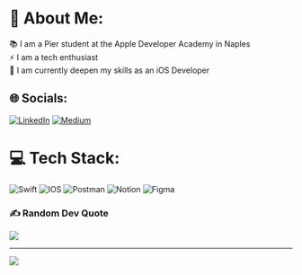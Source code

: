 # 💫 About Me:
📚 I am a Pier student at the Apple Developer Academy in Naples<br>⚡ I am a tech enthusiast<br>🌱 I am currently deepen my skills as an iOS Developer<br>


## 🌐 Socials:
[![LinkedIn](https://img.shields.io/badge/LinkedIn-%230077B5.svg?logo=linkedin&logoColor=white)](https://linkedin.com/in/antonio-scognamiglio-2509) [![Medium](https://img.shields.io/badge/Medium-12100E?logo=medium&logoColor=white)](https://medium.com/@ascognamiglio95) 

# 💻 Tech Stack:
![Swift](https://img.shields.io/badge/swift-F54A2A?style=for-the-badge&logo=swift&logoColor=white) ![IOS](https://img.shields.io/badge/IOS-%2320232a.svg?style=for-the-badge&logo=apple&logoColor=white) ![Postman](https://img.shields.io/badge/Postman-FF6C37?style=for-the-badge&logo=postman&logoColor=white) ![Notion](https://img.shields.io/badge/Notion-%23000000.svg?style=for-the-badge&logo=notion&logoColor=white) 	![Figma](https://img.shields.io/badge/figma-%23F24E1E.svg?style=for-the-badge&logo=figma&logoColor=white)

### ✍️ Random Dev Quote
![](https://quotes-github-readme.vercel.app/api?type=horizontal&theme=radical)

---
[![](https://visitcount.itsvg.in/api?id=antonio-scognamiglio&icon=0&color=0)](https://visitcount.itsvg.in)

<!-- Proudly created with GPRM ( https://gprm.itsvg.in ) -->
